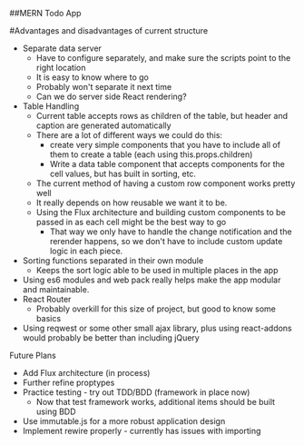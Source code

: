 ##MERN Todo App

#Advantages and disadvantages of current structure
- Separate data server
    - Have to configure separately, and make sure the scripts point to the right location
    - It is easy to know where to go
    - Probably won't separate it next time
    - Can we do server side React rendering?
- Table Handling
    - Current table accepts rows as children of the table, but header and caption are generated automatically
    - There are a lot of different ways we could do this:
        - create very simple components that you have to include all of them to create a table (each using this.props.children)
        - Write a data table component that accepts components for the cell values, but has built in sorting, etc.
    - The current method of having a custom row component works pretty well
    - It really depends on how reusable we want it to be.
    - Using the Flux architecture and building custom components to be passed in as each cell might be the best way to go
        - That way we only have to handle the change notification and the rerender happens, so we don't have to include custom update logic in each piece.
- Sorting functions separated in their own module
    - Keeps the sort logic able to be used in multiple places in the app
- Using es6 modules and web pack really helps make the app modular and maintainable.
- React Router
    - Probably overkill for this size of project, but good to know some basics
- Using reqwest or some other small ajax library, plus using react-addons would probably be better than including jQuery

Future Plans
- Add Flux architecture (in process)
- Further refine proptypes
- Practice testing - try out TDD/BDD (framework in place now)
    - Now that test framework works, additional items should be built using BDD
- Use immutable.js for a more robust application design
- Implement rewire properly - currently has issues with importing